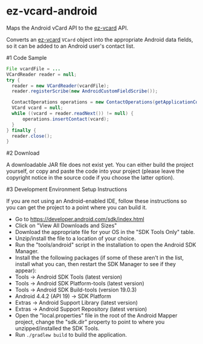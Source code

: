 # ez-vcard-android

Maps the Android vCard API to the [ez-vcard](http://github.com/mangstadt/ez-vcard) API.

Converts an [ez-vcard](http://github.com/mangstadt/ez-vcard) `VCard` object into the appropriate Android data fields, so it can be added to an Android user's contact list.

#1 Code Sample

```java
File vcardFile = ...
VCardReader reader = null;
try {
  reader = new VCardReader(vcardFile);
  reader.registerScribe(new AndroidCustomFieldScribe());

  ContactOperations operations = new ContactOperations(getApplicationContext());
  VCard vcard = null;
  while ((vcard = reader.readNext()) != null) {
      operations.insertContact(vcard);
  }
} finally {
  reader.close();
}
```

#2 Download

A downloadable JAR file does not exist yet.  You can either build the project yourself, or copy and paste the code into your project (please leave the copyright notice in the source code if you choose the latter option).

#3 Development Environment Setup Instructions

If you are not using an Android-enabled IDE, follow these instructions so you can get the project to a point where you can build it.

 * Go to https://developer.android.com/sdk/index.html
 * Click on "View All Downloads and Sizes"
 * Download the appropriate file for your OS in the "SDK Tools Only" table.
 * Unzip/install the file to a location of your choice.
 * Run the "tools/android" script in the installation to open the Android SDK Manager.
 * Install the the following packages (if some of these aren't in the list, install what you can, then restart the SDK Manager to see if they appear):
  * Tools -> Android SDK Tools (latest version)
  * Tools -> Android SDK Platform-tools (latest version)
  * Tools -> Android SDK Build-tools (version 19.0.3)
  * Android 4.4.2 (API 19) -> SDK Platform
  * Extras -> Android Support Library (latest version)
  * Extras -> Android Support Repository (latest version)
 * Open the "local.properties" file in the root of the Android Mapper project, change the "sdk.dir" property to point to where you unzipped/installed the SDK Tools. 
 * Run `./gradlew build` to build the application.
